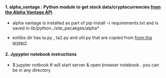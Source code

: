 

#### 1. alpha_vantage : Python module to get stock data/cryptocurrencies [from the Alpha Vantage APi](https://github.com/RomelTorres/alpha_vantage)

- alpha vantage is installed as part of pip install -r requirements.txt and is saved in lib/python../site_pacakges/alpha*

- extlibs dir has  ta.py , ta2.py and util.py that are copied from [from the project](https://github.com/bukosabino/financial-forecasting-challenge-gresearch)


####  2. Jypypter notebook instructions
 - $ jupyter notbook   # will start server & open browser notebook . you can be in any directory 